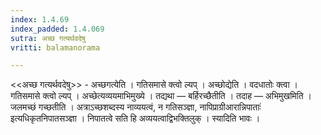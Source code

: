 ```yaml
---
index: 1.4.69
index_padded: 1.4.069
sutra: अच्छ गत्यर्थवदेषु
vritti: balamanorama

---
```

<<अच्छ गत्यर्थवदेषु>> - अच्छगत्येति । गतिसमासे क्त्वो ल्यप् । अच्छोद्येति । वदधातोः क्त्वा । गतिसमासे क्त्वो ल्यप् । अच्छेत्यव्ययमाभिमुख्ये । तद्यथा — बर्हिरच्छैतीति । तदाह — अभिमुखमिति । जलमच्छं गच्छतीति । अत्राऽच्छशब्दस्य नाव्ययत्वं, न गतिसञ्ज्ञा, नापिप्राग्रीआरान्निपाताः॑ इत्यधिकृतनिपातसञ्ज्ञा । निपातत्वे सति हि अव्ययत्वाद्विभक्तिलुक् । स्यादिति भावः । 